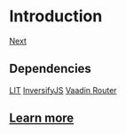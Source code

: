 # Introduction
[Next](2.Concepts.md)

## Dependencies
[LIT](https://lit.dev/docs/)
[InversifyJS](https://github.com/inversify/)
[Vaadin Router](https://github.com/vaadin/router)

## [Learn more](2.Concepts.md)
